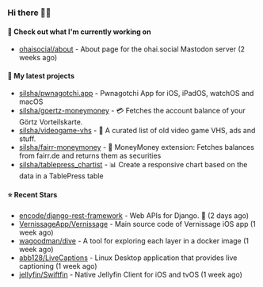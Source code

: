 ### Hi there 🦊👋

#### 👷 Check out what I'm currently working on

- [ohaisocial/about](https://github.com/ohaisocial/about) - About page for the ohai.social Mastodon server (2 weeks ago)

#### 🌱 My latest projects

- [silsha/pwnagotchi.app](https://github.com/silsha/pwnagotchi.app) - Pwnagotchi App for iOS, iPadOS, watchOS and macOS
- [silsha/goertz-moneymoney](https://github.com/silsha/goertz-moneymoney) - 💳 Fetches the account balance of your Görtz Vorteilskarte.
- [silsha/videogame-vhs](https://github.com/silsha/videogame-vhs) - 👾 A curated list of old video game VHS, ads and stuff.
- [silsha/fairr-moneymoney](https://github.com/silsha/fairr-moneymoney) - 💸 MoneyMoney extension: Fetches balances from fairr.de and returns them as securities
- [silsha/tablepress_chartist](https://github.com/silsha/tablepress_chartist) - 📊 Create a responsive chart based on the data in a TablePress table

#### ⭐ Recent Stars

- [encode/django-rest-framework](https://github.com/encode/django-rest-framework) - Web APIs for Django. 🎸 (2 days ago)
- [VernissageApp/Vernissage](https://github.com/VernissageApp/Vernissage) - Main source code of Vernissage iOS app (1 week ago)
- [wagoodman/dive](https://github.com/wagoodman/dive) - A tool for exploring each layer in a docker image (1 week ago)
- [abb128/LiveCaptions](https://github.com/abb128/LiveCaptions) - Linux Desktop application that provides live captioning (1 week ago)
- [jellyfin/Swiftfin](https://github.com/jellyfin/Swiftfin) - Native Jellyfin Client for iOS and tvOS  (1 week ago)
